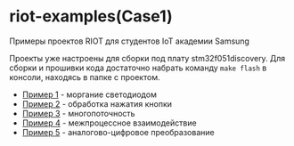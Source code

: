 # riot-examples(Case1)
Примеры проектов RIOT для студентов IoT академии Samsung

Проекты уже настроены для сборки под плату stm32f051discovery.
Для сборки и прошивки кода достаточно набрать команду `make flash` в консоли, находясь в папке с проектом.

* [Пример 1](01blink) - моргание светодиодом
* [Пример 2](02button) - обработка нажатия кнопки
* [Пример 3](03threads) - многопоточность
* [Пример 4](04ipc) - межпроцессное взаимодействие
* [Пример 5](05adc) - аналогово-цифровое преобразование
